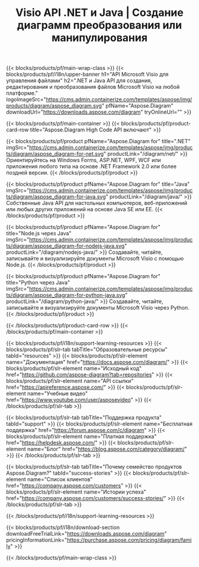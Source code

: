 ﻿---
title: Visio API .NET и Java | Создание диаграмм преобразования или манипулирования 
weight: 10
url: /ru/family
description: Библиотека Diagram для создания открытой редактируемой печати и преобразования Visio файлов в приложениях .NET Java и Mono без установки Microsoft Visio
---
{{< blocks/products/pf/main-wrap-class >}}
{{< blocks/products/pf/i18n/upper-banner h1="API Microsoft Visio для управления файлами" h2=".NET и Java API для создания, редактирования и преобразования файлов Microsoft Visio на любой платформе." logoImageSrc="https://cms.admin.containerize.com/templates/aspose/img/products/diagram/aspose_diagram.svg" pfName="Aspose.Diagram" downloadUrl="https://downloads.aspose.com/diagram" tryOnlineUrl="" >}}

{{< blocks/products/pf/main-container >}}
{{< blocks/products/pf/product-card-row title="Aspose.Diagram High Code API включают" >}}

{{< blocks/products/pf/product pfName="Aspose.Diagram for" title=".NET" imgSrc="https://cms.admin.containerize.com/templates/aspose/img/products/diagram/aspose_diagram-for-net.svg" productLink="/diagram/net/" >}}
Ориентируйтесь на Windows Forms, ASP.NET, WPF, WCF или приложения любого типа на основе .NET Framework 2.0 или более поздней версии.
{{< /blocks/products/pf/product >}}

{{< blocks/products/pf/product pfName="Aspose.Diagram for" title="Java" imgSrc="https://cms.admin.containerize.com/templates/aspose/img/products/diagram/aspose_diagram-for-java.svg" productLink="/diagram/java/" >}}
Собственные Java API для настольных компьютеров, веб-приложений или любых других приложений на основе Java SE или EE.
{{< /blocks/products/pf/product >}}

{{< blocks/products/pf/product pfName="Aspose.Diagram for" title="Node.js через Java" imgSrc="https://cms.admin.containerize.com/templates/aspose/img/products/diagram/aspose_diagram-for-nodejs-java.svg" productLink="/diagram/nodejs-java/" >}}
Создавайте, читайте, записывайте и визуализируйте документы Microsoft Visio с помощью Node.js.
{{< /blocks/products/pf/product >}}

{{< blocks/products/pf/product pfName="Aspose.Diagram for" title="Python через Java" imgSrc="https://cms.admin.containerize.com/templates/aspose/img/products/diagram/aspose_diagram-for-python-java.svg" productLink="/diagram/python-java/" >}}
Создавайте, читайте, записывайте и визуализируйте документы Microsoft Visio через Python.
{{< /blocks/products/pf/product >}}

{{< /blocks/products/pf/product-card-row >}}
{{< /blocks/products/pf/main-container >}}

{{< blocks/products/pf/i18n/support-learning-resources >}}
{{< blocks/products/pf/slr-tab tabTitle="Образовательные ресурсы" tabId="resources" >}}
{{< blocks/products/pf/slr-element name="Документация" href="https://docs.aspose.com/diagram/" >}}
{{< blocks/products/pf/slr-element name="Исходный код" href="https://github.com/aspose-diagram?tab=repositories" >}}
{{< blocks/products/pf/slr-element name="API ссылки" href="https://apireference.aspose.com/" >}}
{{< blocks/products/pf/slr-element name="Учебные видео" href="https://www.youtube.com/user/asposevideo" >}}
{{< /blocks/products/pf/slr-tab >}}

{{< blocks/products/pf/slr-tab tabTitle="Поддержка продукта" tabId="support" >}}
{{< blocks/products/pf/slr-element name="Бесплатная поддержка" href="https://forum.aspose.com/c/diagram" >}}
{{< blocks/products/pf/slr-element name="Платная поддержка" href="https://helpdesk.aspose.com/" >}}
{{< blocks/products/pf/slr-element name="Блог" href="https://blog.aspose.com/category/diagram/" >}}
{{< /blocks/products/pf/slr-tab >}}

{{< blocks/products/pf/slr-tab tabTitle="Почему семейство продуктов Aspose.Diagram?" tabId="success-stories" >}}
{{< blocks/products/pf/slr-element name="Список клиентов" href="https://company.aspose.com/customers" >}}
{{< blocks/products/pf/slr-element name="Истории успеха" href="https://company.aspose.com/customers/success-stories/" >}}
{{< /blocks/products/pf/slr-tab >}}

{{< /blocks/products/pf/i18n/support-learning-resources >}}

{{< blocks/products/pf/i18n/download-section downloadFreeTrialLink="https://downloads.aspose.com/diagram" pricingInformationLink="https://purchase.aspose.com/pricing/diagram/family" >}}

{{< /blocks/products/pf/main-wrap-class >}}